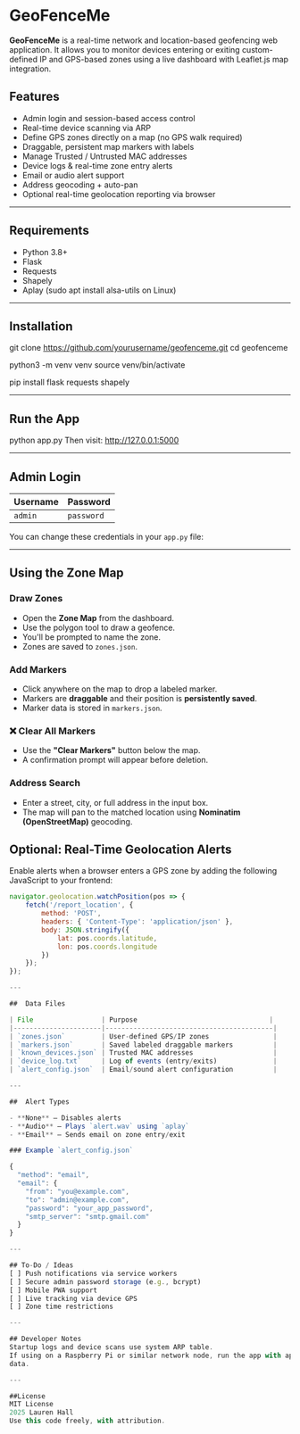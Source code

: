 # GeoFenceMe

**GeoFenceMe** is a real-time network and location-based geofencing web application. It allows you to
monitor devices entering or exiting custom-defined IP and GPS-based zones using a live dashboard with
Leaflet.js map integration.

## Features
- Admin login and session-based access control
- Real-time device scanning via ARP
- Define GPS zones directly on a map (no GPS walk required)
- Draggable, persistent map markers with labels
- Manage Trusted / Untrusted MAC addresses
- Device logs & real-time zone entry alerts
- Email or audio alert support
- Address geocoding + auto-pan
- Optional real-time geolocation reporting via browser

---

## Requirements
- Python 3.8+
- Flask
- Requests
- Shapely
- Aplay (sudo apt install alsa-utils on Linux)

---

## Installation
git clone https://github.com/yourusername/geofenceme.git
cd geofenceme

python3 -m venv venv
source venv/bin/activate

pip install flask requests shapely

---

## Run the App
python app.py
Then visit: http://127.0.0.1:5000

---

## Admin Login

| Username | Password |
|----------|----------|
| `admin`  | `password` |

You can change these credentials in your `app.py` file:

---

## Using the Zone Map

### Draw Zones
- Open the **Zone Map** from the dashboard.
- Use the polygon tool to draw a geofence.
- You'll be prompted to name the zone.
- Zones are saved to `zones.json`.

###  Add Markers
- Click anywhere on the map to drop a labeled marker.
- Markers are **draggable** and their position is **persistently saved**.
- Marker data is stored in `markers.json`.

### ❌ Clear All Markers
- Use the **"Clear Markers"** button below the map.
- A confirmation prompt will appear before deletion.

###  Address Search
- Enter a street, city, or full address in the input box.
- The map will pan to the matched location using **Nominatim (OpenStreetMap)** geocoding.

##  Optional: Real-Time Geolocation Alerts

Enable alerts when a browser enters a GPS zone by adding the following JavaScript to your frontend:

```js
navigator.geolocation.watchPosition(pos => {
    fetch('/report_location', {
        method: 'POST',
        headers: { 'Content-Type': 'application/json' },
        body: JSON.stringify({
            lat: pos.coords.latitude,
            lon: pos.coords.longitude
        })
    });
});

---

##  Data Files

| File                 | Purpose                                 |
|----------------------|------------------------------------------|
| `zones.json`         | User-defined GPS/IP zones                |
| `markers.json`       | Saved labeled draggable markers          |
| `known_devices.json` | Trusted MAC addresses                    |
| `device_log.txt`     | Log of events (entry/exits)              |
| `alert_config.json`  | Email/sound alert configuration          |

---

##  Alert Types

- **None** – Disables alerts  
- **Audio** – Plays `alert.wav` using `aplay`  
- **Email** – Sends email on zone entry/exit

### Example `alert_config.json`

{
  "method": "email",
  "email": {
    "from": "you@example.com",
    "to": "admin@example.com",
    "password": "your_app_password",
    "smtp_server": "smtp.gmail.com"
  }
}

---

## To-Do / Ideas
[ ] Push notifications via service workers
[ ] Secure admin password storage (e.g., bcrypt)
[ ] Mobile PWA support
[ ] Live tracking via device GPS
[ ] Zone time restrictions

---

## Developer Notes
Startup logs and device scans use system ARP table.
If using on a Raspberry Pi or similar network node, run the app with appropriate permissions to access ARP
data.

---

##License
MIT License
2025 Lauren Hall
Use this code freely, with attribution.

